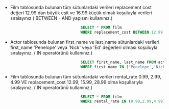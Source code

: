 - Film tablosunda bulunan tüm sütunlardaki verileri replacement cost değeri 12.99 dan büyük eşit ve 16.99 küçük olmak koşuluyla verileri sıralayınız 
( BETWEEN - AND yapısını kullanınız.)
```sql
                                  SELECT * FROM film 
                                  WHERE replacement_cost BETWEEN 12.99 AND 16.99;
```

- Actor tablosunda bulunan first_name ve last_name sütunlardaki verileri first_name 'Penelope' veya 'Nick' veya 'Ed' değerleri olması koşuluyla sıralayınız. ( IN operatörünü kullanınız.)
```sql
                                  SELECT first_name, last_name FROM actor 
                                  WHERE first_name IN ('Penelope','Nick','Ed');
```
- Film tablosunda bulunan tüm sütunlardaki verileri rental_rate 0.99, 2.99, 4.99 VE replacement_cost 12.99, 15.99, 28.99 olma koşullarıyla sıralayınız. ( IN operatörünü kullanınız.)
```sql
                                  SELECT * FROM film 
                                  WHERE rental_rate IN (0.99,2.99,4.99) AND replacement_cost IN (12.99,15.99,28.99);
```
